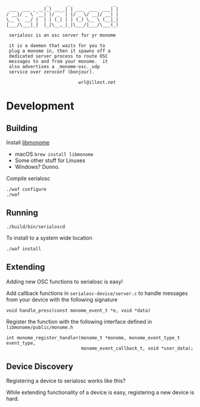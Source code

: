                    _       _                _
     ___  ___ _ __(_) __ _| | ___  ___  ___| |
    / __|/ _ \ '__| |/ _` | |/ _ \/ __|/ __| |
    \__ \  __/ |  | | (_| | | (_) \__ \ (__|_|
    |___/\___|_|  |_|\__,_|_|\___/|___/\___(_)

     serialosc is an osc server for yr monome

     it is a daemon that waits for you to
     plug a monome in, then it spawns off a
     dedicated server process to route OSC
     messages to and from your monome.  it
     also advertises a _monome-osc._udp
     service over zeroconf (bonjour).

                               wrl@illest.net



# Development

## Building

Install [libmonome](https://github.com/monome/libmonome)

* macOS `brew install libmonome`
* Some other stuff for Linuxes
* Windows? Dunno.

Compile serialosc

```
./waf configure
./waf
```

## Running

```
./build/bin/serialoscd
```

To install to a system wide location

`./waf install`

## Extending

Adding new OSC functions to serialosc is easy!

Add callback functions in `serialosc-device/server.c` to handle messages from your device with the following signature

```
void handle_press(const monome_event_t *e, void *data)
```

Register the function with the following interface defined in `libmonome/public/monome.h`

```
int monome_register_handler(monome_t *monome, monome_event_type_t event_type,
                            monome_event_callback_t, void *user_data);
```

## Device Discovery

Registering a device to serialosc works like this?

While extending functionality of a device is easy, registering a new device is hard.

